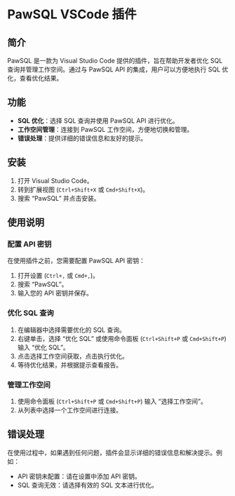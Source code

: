 # PawSQL VSCode 插件

## 简介

PawSQL 是一款为 Visual Studio Code 提供的插件，旨在帮助开发者优化 SQL 查询并管理工作空间。通过与 PawSQL API 的集成，用户可以方便地执行 SQL 优化，查看优化结果。

## 功能

- **SQL 优化**：选择 SQL 查询并使用 PawSQL API 进行优化。
- **工作空间管理**：连接到 PawSQL 工作空间，方便地切换和管理。
- **错误处理**：提供详细的错误信息和友好的提示。

## 安装

1. 打开 Visual Studio Code。
2. 转到扩展视图 (`Ctrl+Shift+X` 或 `Cmd+Shift+X`)。
3. 搜索 “PawSQL” 并点击安装。

## 使用说明

### 配置 API 密钥

在使用插件之前，您需要配置 PawSQL API 密钥：

1. 打开设置 (`Ctrl+,` 或 `Cmd+,`)。
2. 搜索 “PawSQL”。
3. 输入您的 API 密钥并保存。

### 优化 SQL 查询

1. 在编辑器中选择需要优化的 SQL 查询。
2. 右键单击，选择 “优化 SQL” 或使用命令面板 (`Ctrl+Shift+P` 或 `Cmd+Shift+P`) 输入 “优化 SQL”。
3. 点击选择工作空间获取，点击执行优化。
3. 等待优化结果，并根据提示查看报告。

### 管理工作空间

1. 使用命令面板 (`Ctrl+Shift+P` 或 `Cmd+Shift+P`) 输入 “选择工作空间”。
2. 从列表中选择一个工作空间进行连接。

## 错误处理

在使用过程中，如果遇到任何问题，插件会显示详细的错误信息和解决提示。例如：

- API 密钥未配置：请在设置中添加 API 密钥。
- SQL 查询无效：请选择有效的 SQL 文本进行优化。